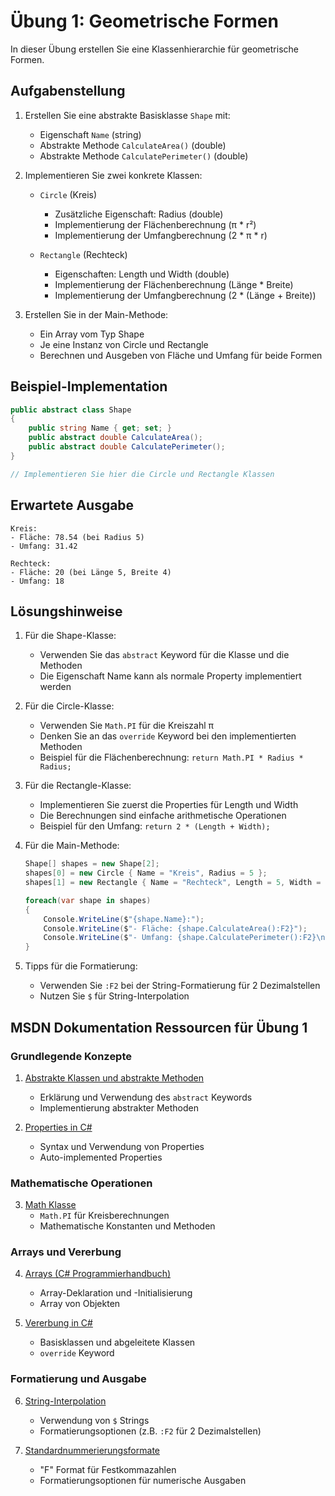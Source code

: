 # Übung 1: Geometrische Formen

In dieser Übung erstellen Sie eine Klassenhierarchie für geometrische Formen.

## Aufgabenstellung

1. Erstellen Sie eine abstrakte Basisklasse `Shape` mit:
   - Eigenschaft `Name` (string)
   - Abstrakte Methode `CalculateArea()` (double)
   - Abstrakte Methode `CalculatePerimeter()` (double)

2. Implementieren Sie zwei konkrete Klassen:
   - `Circle` (Kreis)
     - Zusätzliche Eigenschaft: Radius (double)
     - Implementierung der Flächenberechnung (π * r²)
     - Implementierung der Umfangberechnung (2 * π * r)

   - `Rectangle` (Rechteck)
     - Eigenschaften: Length und Width (double)
     - Implementierung der Flächenberechnung (Länge * Breite)
     - Implementierung der Umfangberechnung (2 * (Länge + Breite))

3. Erstellen Sie in der Main-Methode:
   - Ein Array vom Typ Shape
   - Je eine Instanz von Circle und Rectangle
   - Berechnen und Ausgeben von Fläche und Umfang für beide Formen

## Beispiel-Implementation

```csharp
public abstract class Shape
{
    public string Name { get; set; }
    public abstract double CalculateArea();
    public abstract double CalculatePerimeter();
}

// Implementieren Sie hier die Circle und Rectangle Klassen
```

## Erwartete Ausgabe

```
Kreis:
- Fläche: 78.54 (bei Radius 5)
- Umfang: 31.42

Rechteck:
- Fläche: 20 (bei Länge 5, Breite 4)
- Umfang: 18
```

## Lösungshinweise

1. Für die Shape-Klasse:
   - Verwenden Sie das `abstract` Keyword für die Klasse und die Methoden
   - Die Eigenschaft Name kann als normale Property implementiert werden

2. Für die Circle-Klasse:
   - Verwenden Sie `Math.PI` für die Kreiszahl π
   - Denken Sie an das `override` Keyword bei den implementierten Methoden
   - Beispiel für die Flächenberechnung: `return Math.PI * Radius * Radius;`

3. Für die Rectangle-Klasse:
   - Implementieren Sie zuerst die Properties für Length und Width
   - Die Berechnungen sind einfache arithmetische Operationen
   - Beispiel für den Umfang: `return 2 * (Length + Width);`

4. Für die Main-Methode:

   ```csharp
   Shape[] shapes = new Shape[2];
   shapes[0] = new Circle { Name = "Kreis", Radius = 5 };
   shapes[1] = new Rectangle { Name = "Rechteck", Length = 5, Width = 4 };

   foreach(var shape in shapes)
   {
       Console.WriteLine($"{shape.Name}:");
       Console.WriteLine($"- Fläche: {shape.CalculateArea():F2}");
       Console.WriteLine($"- Umfang: {shape.CalculatePerimeter():F2}\n");
   }
   ```

5. Tipps für die Formatierung:
   - Verwenden Sie `:F2` bei der String-Formatierung für 2 Dezimalstellen
   - Nutzen Sie `$` für String-Interpolation

## MSDN Dokumentation Ressourcen für Übung 1

### Grundlegende Konzepte

1. [Abstrakte Klassen und abstrakte Methoden](https://learn.microsoft.com/de-de/dotnet/csharp/programming-guide/classes-and-structs/abstract-and-sealed-classes-and-class-members)
   - Erklärung und Verwendung des `abstract` Keywords
   - Implementierung abstrakter Methoden

2. [Properties in C#](https://learn.microsoft.com/de-de/dotnet/csharp/programming-guide/classes-and-structs/properties)
   - Syntax und Verwendung von Properties
   - Auto-implemented Properties

### Mathematische Operationen

3. [Math Klasse](https://learn.microsoft.com/de-de/dotnet/api/system.math)
   - `Math.PI` für Kreisberechnungen
   - Mathematische Konstanten und Methoden

### Arrays und Vererbung

4. [Arrays (C# Programmierhandbuch)](https://learn.microsoft.com/de-de/dotnet/csharp/programming-guide/arrays/)
   - Array-Deklaration und -Initialisierung
   - Array von Objekten

5. [Vererbung in C#](https://learn.microsoft.com/de-de/dotnet/csharp/fundamentals/object-oriented/inheritance)
   - Basisklassen und abgeleitete Klassen
   - `override` Keyword

### Formatierung und Ausgabe

6. [String-Interpolation](https://learn.microsoft.com/de-de/dotnet/csharp/language-reference/tokens/interpolated)
   - Verwendung von `$` Strings
   - Formatierungsoptionen (z.B. `:F2` für 2 Dezimalstellen)

7. [Standardnummerierungsformate](https://learn.microsoft.com/de-de/dotnet/standard/base-types/standard-numeric-format-strings)
   - "F" Format für Festkommazahlen
   - Formatierungsoptionen für numerische Ausgaben
